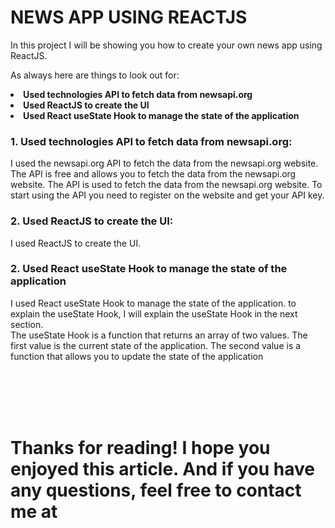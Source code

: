 # NEWS APP USING REACTJS


In this project I will be showing you how to create your own news app using ReactJS.


As always here are things to look out for:

<li>
    <b>
        Used technologies API to fetch data from newsapi.org   
    </b>
</li>
<li>
    <b>
        Used ReactJS to create the UI 
    </b>
</li>
<li>
    <b>
        Used React useState Hook to manage the state of the application
    </b>
</li>


<h3>
    <b>
        1. Used technologies API to fetch data from newsapi.org: 
    </b>
</h3>

<p>
    I used the newsapi.org API to fetch the data from the newsapi.org website.
    The API is free and allows you to fetch the data from the newsapi.org website.
    The API is used to fetch the data from the newsapi.org website.
    To start using the API you need to register on the website and get your API key.
</p>

<h3>
    <b>
        2. Used ReactJS to create the UI:
    </b>
</h3>

<p>
    I used ReactJS to create the UI.
</p>

<h3>
    <b>
        2. Used React useState Hook to manage the state of the application
    </b>
</h3>

<p>
    I used React useState Hook to manage the state of the application.
    to explain the useState Hook, I will explain the useState Hook in the next section. <br />
    The useState Hook is a function that returns an array of two values.
    The first value is the current state of the application.
    The second value is a function that allows you to update the state of the application
</p>

<br />
<br />
<br />
<br />

# Thanks for reading! I hope you enjoyed this article. And if you have any questions, feel free to contact me at <a href="mailto:treasureedesemhen500@gmail.com ">